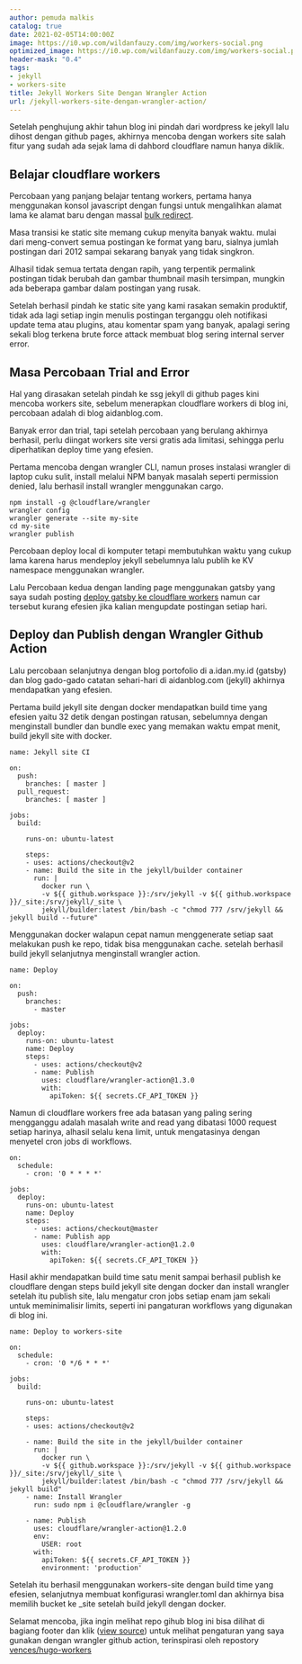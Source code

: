 ```yaml
---
author: pemuda malkis
catalog: true
date: 2021-02-05T14:00:00Z
image: https://i0.wp.com/wildanfauzy.com/img/workers-social.png
optimized_image: https://i0.wp.com/wildanfauzy.com/img/workers-social.png
header-mask: "0.4"
tags:
- jekyll
- workers-site
title: Jekyll Workers Site Dengan Wrangler Action
url: /jekyll-workers-site-dengan-wrangler-action/
---
```


Setelah penghujung akhir tahun blog ini pindah dari wordpress ke jekyll lalu dihost dengan github pages, akhirnya mencoba dengan workers site salah fitur yang sudah ada sejak lama di dahbord cloudflare namun hanya diklik.

## Belajar cloudflare workers

Percobaan yang panjang belajar tentang workers, pertama hanya menggunakan konsol javascript dengan fungsi untuk mengalihkan alamat lama ke alamat baru dengan massal [bulk redirect](https://wildanfauzy.com/bulk-redirect-domain-dengan-workers/ "bulk redirect").

Masa transisi ke static site memang cukup menyita banyak waktu. mulai dari meng-convert semua postingan ke format yang baru, sialnya jumlah postingan dari 2012 sampai sekarang banyak yang tidak singkron.

Alhasil tidak semua tertata dengan rapih, yang terpentik permalink postingan tidak berubah dan gambar thumbnail masih tersimpan, mungkin ada beberapa  gambar dalam postingan yang rusak.

Setelah berhasil pindah ke static site yang kami rasakan semakin produktif, tidak ada lagi setiap ingin menulis postingan terganggu oleh notifikasi update tema atau plugins, atau komentar spam yang banyak, apalagi sering sekali blog terkena brute force attack membuat blog sering internal server error.

## Masa Percobaan Trial and Error

Hal yang dirasakan setelah pindah ke ssg jekyll di github pages kini mencoba workers site, sebelum menerapkan cloudflare workers di blog ini, percobaan adalah di blog aidanblog.com.

Banyak error dan trial, tapi setelah percobaan yang berulang akhirnya berhasil, perlu diingat workers site versi gratis ada limitasi, sehingga perlu diperhatikan deploy time yang efesien.

Pertama mencoba dengan wrangler CLI, namun proses instalasi wrangler di laptop cuku sulit, install melalui NPM banyak masalah seperti permission denied, lalu berhasil install wrangler menggunakan cargo.

    npm install -g @cloudflare/wrangler
    wrangler config
    wrangler generate --site my-site
    cd my-site
    wrangler publish

Percobaan deploy local di komputer tetapi membutuhkan waktu yang cukup lama karena harus mendeploy jekyll sebelumnya lalu publih ke KV namespace menggunakan wrangler.

Lalu Percobaan kedua dengan landing page menggunakan gatsby yang saya sudah posting [deploy gatsby ke cloudflare workers](https://wildanfauzy.com/deploy-gatsby-website-di-cloudflare-workers/ "deploy gatsby to workers") namun car tersebut kurang efesien jika kalian mengupdate postingan setiap hari.

## Deploy dan Publish dengan Wrangler Github Action

Lalu percobaan selanjutnya dengan blog portofolio di a.idan.my.id (gatsby) dan blog gado-gado catatan sehari-hari di aidanblog.com (jekyll) akhirnya mendapatkan yang efesien.

Pertama build jekyll site dengan docker mendapatkan build time yang efesien yaitu 32 detik dengan postingan ratusan, sebelumnya dengan menginstall bundler dan bundle exec yang memakan waktu empat menit, build jekyll site with docker.

    name: Jekyll site CI
    
    on:
      push:
        branches: [ master ]
      pull_request:
        branches: [ master ]
    
    jobs:
      build:
    
        runs-on: ubuntu-latest
    
        steps:
        - uses: actions/checkout@v2
        - name: Build the site in the jekyll/builder container
          run: |
            docker run \
            -v ${{ github.workspace }}:/srv/jekyll -v ${{ github.workspace }}/_site:/srv/jekyll/_site \
            jekyll/builder:latest /bin/bash -c "chmod 777 /srv/jekyll && jekyll build --future"
    

Menggunakan docker walapun cepat namun menggenerate setiap saat melakukan push ke repo, tidak bisa menggunakan cache. setelah berhasil build jekyll selanjutnya menginstall wrangler action.

    name: Deploy
    
    on:
      push:
        branches:
          - master
    
    jobs:
      deploy:
        runs-on: ubuntu-latest
        name: Deploy
        steps:
          - uses: actions/checkout@v2
          - name: Publish
            uses: cloudflare/wrangler-action@1.3.0
            with:
              apiToken: ${{ secrets.CF_API_TOKEN }}

Namun di cloudflare workers free ada batasan yang paling sering mengganggu adalah masalah write and read yang dibatasi 1000 request setiap harinya, alhasil selalu kena limit, untuk mengatasinya dengan menyetel cron jobs di workflows.

    on:
      schedule:
        - cron: '0 * * * *'
    
    jobs:
      deploy:
        runs-on: ubuntu-latest
        name: Deploy
        steps:
          - uses: actions/checkout@master
          - name: Publish app
            uses: cloudflare/wrangler-action@1.2.0
            with:
              apiToken: ${{ secrets.CF_API_TOKEN }}

Hasil akhir mendapatkan build time satu menit sampai berhasil publish ke cloudflare dengan steps build jekyll site dengan docker dan install wrangler setelah itu publish site, lalu mengatur cron jobs setiap enam jam sekali untuk meminimalisir limits, seperti ini pangaturan workflows yang digunakan di blog ini.

    name: Deploy to workers-site
    
    on:
      schedule:
        - cron: '0 */6 * * *'
    
    jobs:
      build:
    
        runs-on: ubuntu-latest
    
        steps:
        - uses: actions/checkout@v2
          
        - name: Build the site in the jekyll/builder container
          run: |
            docker run \
            -v ${{ github.workspace }}:/srv/jekyll -v ${{ github.workspace }}/_site:/srv/jekyll/_site \
            jekyll/builder:latest /bin/bash -c "chmod 777 /srv/jekyll && jekyll build"
        - name: Install Wrangler
          run: sudo npm i @cloudflare/wrangler -g
    
        - name: Publish
          uses: cloudflare/wrangler-action@1.2.0
          env:
            USER: root
          with:
            apiToken: ${{ secrets.CF_API_TOKEN }}
            environment: 'production'

Setelah itu berhasil menggunakan workers-site dengan build time yang efesien, selanjutnya membuat konfigurasi wrangler.toml dan akhirnya bisa memilih bucket ke _site setelah build jekyll dengan docker.

Selamat mencoba, jika ingin melihat repo gihub blog ini bisa dilihat di bagiang footer dan klik ([view source](https://github.com/NgopiBrek/WildanFauzy.com "jekyll workers")) untuk melihat pengaturan yang saya gunakan dengan wrangler github action, terinspirasi oleh repostory [vences/hugo-workers](https://github.com/vences/hugo-workers "hugo workers")